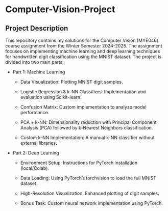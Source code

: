 # Computer-Vision-Project

## Project Description

This repository contains my solutions for the Computer Vision (MYE046) course assignment from the Winter Semester 2024-2025. The assignment focuses on implementing machine learning and deep learning techniques for handwritten digit classification using the MNIST dataset. The project is divided into two main parts:

- Part 1: Machine Learning

    - Data Visualization: Plotting MNIST digit samples.

    - Logistic Regression & k-NN Classifiers: Implementation and evaluation using Scikit-learn.

    - Confusion Matrix: Custom implementation to analyze model performance.

    - PCA + k-NN: Dimensionality reduction with Principal Component Analysis (PCA) followed by k-Nearest Neighbors classification.

    - Custom k-NN Implementation: A manual k-NN classifier without external libraries.


- Part 2: Deep Learning

  - Environment Setup: Instructions for PyTorch installation (local/Colab).

  - Data Loading: Using PyTorch’s torchvision to load the full MNIST dataset.

  - High-Resolution Visualization: Enhanced plotting of digit samples.

  - Bonus Task: Custom neural network implementation using PyTorch.
